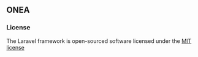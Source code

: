 ## ONEA

### License

The Laravel framework is open-sourced software licensed under the [MIT license](http://opensource.org/licenses/MIT)

